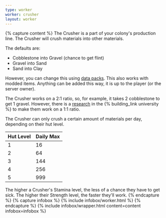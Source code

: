 ```yaml
---
type: worker
worker: crusher
layout: worker
---
```

{% capture content %}
The Crusher is a part of your colony's production line. The Crusher will crush materials into other materials.

The defaults are:
* Cobblestone into Gravel (chance to get flint)
* Gravel into Sand
* Sand into Clay

However, you can change this using [data packs](../../source/tutorials/datapacks). This also works with modded items. Anything can be added this way, it is up to the player (or the server owner).

The Crusher works on a 2:1 ratio, so, for example, it takes 2 cobblestone to get 1 gravel. However, there is a [research](../../source/systems/research) in the {% building_link university %}  to make them work on a 1:1 ratio.

The Crusher can only crush a certain amount of materials per day, depending on their hut level.

| Hut Level | Daily Max |
| --------- | --------- |
| 1         | 16        |
| 2         | 64        |
| 3         | 144       |
| 4         | 256       |
| 5         | 999       |


The higher a Crusher's Stamina level, the less of a chance they have to get sick. The higher their Strength level, the faster they'll work.
{% endcapture %}
{% capture infobox %}
{% include infobox/worker.html %}
{% endcapture %}
{% include infobox/wrapper.html content=content infobox=infobox %}
